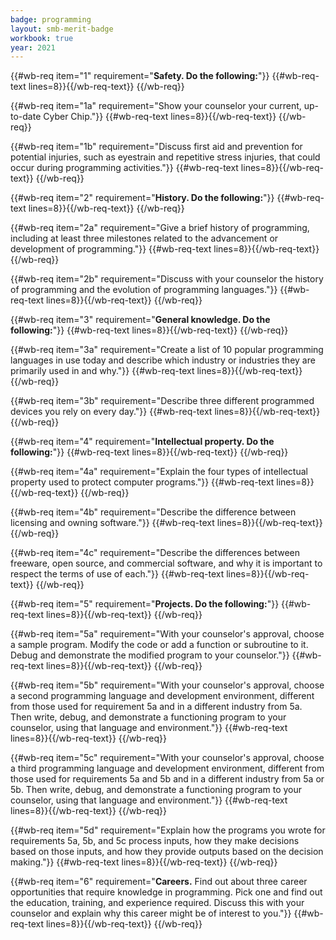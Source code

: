 ```yaml
---
badge: programming
layout: smb-merit-badge
workbook: true
year: 2021
---
```



{{#wb-req item="1" requirement="**Safety. Do the following:**"}}
{{#wb-req-text lines=8}}{{/wb-req-text}}
{{/wb-req}}

{{#wb-req item="1a" requirement="Show your counselor your current, up-to-date Cyber Chip."}}
{{#wb-req-text lines=8}}{{/wb-req-text}}
{{/wb-req}}

{{#wb-req item="1b" requirement="Discuss first aid and prevention for potential injuries, such as eyestrain and repetitive stress injuries, that could occur during programming activities."}}
{{#wb-req-text lines=8}}{{/wb-req-text}}
{{/wb-req}}

{{#wb-req item="2" requirement="**History. Do the following:**"}}
{{#wb-req-text lines=8}}{{/wb-req-text}}
{{/wb-req}}

{{#wb-req item="2a" requirement="Give a brief history of programming, including at least three milestones related to the advancement or development of programming."}}
{{#wb-req-text lines=8}}{{/wb-req-text}}
{{/wb-req}}

{{#wb-req item="2b" requirement="Discuss with your counselor the history of programming and the evolution of programming languages."}}
{{#wb-req-text lines=8}}{{/wb-req-text}}
{{/wb-req}}

{{#wb-req item="3" requirement="**General knowledge. Do the following:**"}}
{{#wb-req-text lines=8}}{{/wb-req-text}}
{{/wb-req}}

{{#wb-req item="3a" requirement="Create a list of 10 popular programming languages in use today and describe which industry or industries they are primarily used in and why."}}
{{#wb-req-text lines=8}}{{/wb-req-text}}
{{/wb-req}}

{{#wb-req item="3b" requirement="Describe three different programmed devices you rely on every day."}}
{{#wb-req-text lines=8}}{{/wb-req-text}}
{{/wb-req}}

{{#wb-req item="4" requirement="**Intellectual property. Do the following:**"}}
{{#wb-req-text lines=8}}{{/wb-req-text}}
{{/wb-req}}

{{#wb-req item="4a" requirement="Explain the four types of intellectual property used to protect computer programs."}}
{{#wb-req-text lines=8}}{{/wb-req-text}}
{{/wb-req}}

{{#wb-req item="4b" requirement="Describe the difference between licensing and owning software."}}
{{#wb-req-text lines=8}}{{/wb-req-text}}
{{/wb-req}}

{{#wb-req item="4c" requirement="Describe the differences between freeware, open source, and commercial software, and why it is important to respect the terms of use of each."}}
{{#wb-req-text lines=8}}{{/wb-req-text}}
{{/wb-req}}

{{#wb-req item="5" requirement="**Projects. Do the following:**"}}
{{#wb-req-text lines=8}}{{/wb-req-text}}
{{/wb-req}}

{{#wb-req item="5a" requirement="With your counselor's approval, choose a sample program. Modify the code or add a function or subroutine to it. Debug and demonstrate the modified program to your counselor."}}
{{#wb-req-text lines=8}}{{/wb-req-text}}
{{/wb-req}}

{{#wb-req item="5b" requirement="With your counselor's approval, choose a second programming language and development environment, different from those used for requirement 5a and in a different industry from 5a. Then write, debug, and demonstrate a functioning program to your counselor, using that language and environment."}}
{{#wb-req-text lines=8}}{{/wb-req-text}}
{{/wb-req}}

{{#wb-req item="5c" requirement="With your counselor's approval, choose a third programming language and development environment, different from those used for requirements 5a and 5b and in a different industry from 5a or 5b. Then write, debug, and demonstrate a functioning program to your counselor, using that language and environment."}}
{{#wb-req-text lines=8}}{{/wb-req-text}}
{{/wb-req}}

{{#wb-req item="5d" requirement="Explain how the programs you wrote for requirements 5a, 5b, and 5c process inputs, how they make decisions based on those inputs, and how they provide outputs based on the decision making."}}
{{#wb-req-text lines=8}}{{/wb-req-text}}
{{/wb-req}}

{{#wb-req item="6" requirement="**Careers.** Find out about three career opportunities that require knowledge in programming. Pick one and find out the education, training, and experience required. Discuss this with your counselor and explain why this career might be of interest to you."}}
{{#wb-req-text lines=8}}{{/wb-req-text}}
{{/wb-req}}
